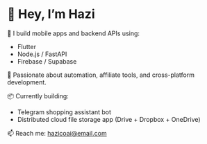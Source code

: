 # 👋 Hey, I’m Hazi

🚀 I build mobile apps and backend APIs using:
- Flutter
- Node.js / FastAPI
- Firebase / Supabase

🧠 Passionate about automation, affiliate tools, and cross-platform development.

📦 Currently building:
- Telegram shopping assistant bot
- Distributed cloud file storage app (Drive + Dropbox + OneDrive)

📫 Reach me: hazicoai@email.com
